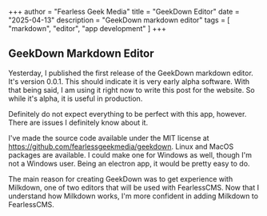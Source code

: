 +++
author = "Fearless Geek Media"
title = "GeekDown Editor"
date = "2025-04-13"
description = "GeekDown markdown editor"
tags = [
"markdown",
"editor", "app development"
]
+++

## GeekDown Markdown Editor

Yesterday, I published the first release of the GeekDown markdown editor. It's version 0.0.1. This should indicate it is very early alpha software. With that being said, I am using it right now to write this post for the website. So while it's alpha, it is useful in production.&#x20;

Definitely do not expect everything to be perfect with this app, however. There are issues I definitely know about it.

I've made the source code available under the MIT license at <https://github.com/fearlessgeekmedia/geekdown>. Linux and MacOS packages are available. I could make one for Windows as well, though I'm not a Windows user. Being an electron app, it would be pretty easy to do.

The main reason for creating GeekDown was to get experience with Milkdown, one of two editors that will be used with FearlessCMS. Now that I understand how Milkdown works, I'm more confident in adding Milkdown to FearlessCMS.

#

